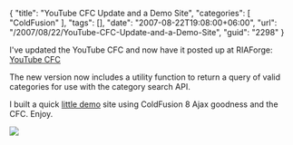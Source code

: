 {
	"title": "YouTube CFC Update and a Demo Site",
	"categories": [
		"ColdFusion"
	],
	"tags": [],
	"date": "2007-08-22T19:08:00+06:00",
	"url": "/2007/08/22/YouTube-CFC-Update-and-a-Demo-Site",
	"guid": "2298"
}

I've updated the YouTube CFC and now have it posted up at RIAForge: <a href="http://youtubecfc.riaforge.org/">YouTube CFC</a>

The new version now includes a utility function to return a query of valid categories for use with the category search API. 

I built a quick <a href="http://www.raymondcamden.com/demos/yt/">little demo</a> site using ColdFusion 8 Ajax goodness and the CFC. Enjoy.

<img src="https://static.raymondcamden.com/images/cfjedi/ytb.png">